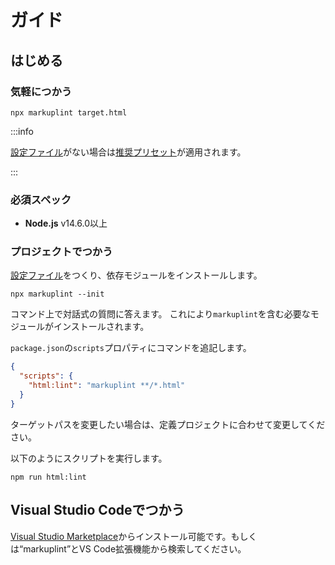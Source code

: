 # ガイド

## はじめる

### 気軽につかう

```shell
npx markuplint target.html
```

:::info

[設定ファイル](/configuration)がない場合は[推奨プリセット](/guides/presets)が適用されます。

:::

### 必須スペック

- **Node.js** v14.6.0以上

### プロジェクトでつかう

[設定ファイル](/configuration)をつくり、依存モジュールをインストールします。

```shell
npx markuplint --init
```

コマンド上で対話式の質問に答えます。
これにより`markuplint`を含む必要なモジュールがインストールされます。

`package.json`の`scripts`プロパティにコマンドを追記します。

```json title="package.json"
{
  "scripts": {
    "html:lint": "markuplint **/*.html"
  }
}
```

ターゲットパスを変更したい場合は、定義プロジェクトに合わせて変更してください。

以下のようにスクリプトを実行します。

```shell npm2yarn
npm run html:lint
```

## Visual Studio Codeでつかう

[Visual Studio Marketplace](https://marketplace.visualstudio.com/items?itemName=yusukehirao.vscode-markuplint)からインストール可能です。もしくは&ldquo;markuplint&rdquo;とVS Code拡張機能から検索してください。
